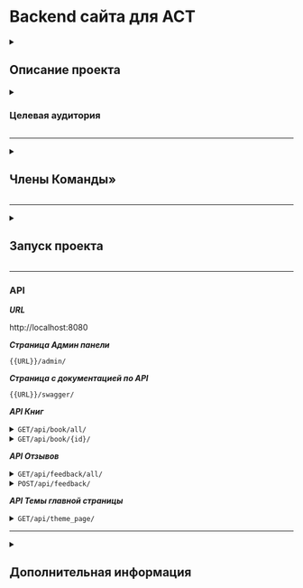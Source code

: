 # Backend сайта для ACT

<details>
<summary>

## Описание проекта

</summary>

### Требования

***Создание промо-сайта для книжной серии «Самая удивительная книга с объемными картинками», который будет
способствовать
продвижению и популяризации этих книг среди целевой аудитории – родителей и детей.
<br><br>Сайт должен быть привлекательным, информативным и интерактивным, чтобы привлечь внимание и заинтересовать
потенциальных покупателей.***

</details>

<details>
<summary>

### Целевая аудитория

</summary>

___


*Родители и их дети, в основном мамы.*


</details>

___
<details>
<summary>

## Члены Команды»

</summary>

| №  | ФИО                    | Должность            | Никнейм в телеграмме | Ссылка на проекты                                                              |
|----|------------------------|----------------------|----------------------|--------------------------------------------------------------------------------|
| 1  | Екатерина Попова       | Тимлид               | @Katiukha_Popova     | https://www.behance.net/kativari                                               |
| 2  | Кочеткова Даниэла      | UX/UI дизайнер       | @ha4apuri            | https://www.behance.net/daniela_k                                              |
| 3  | Щербакова Марина       | UX/UI дизайнер       | @m_filirin           | https://www.behance.net/filirin_design06                                       |
| 4  | Нуретдинова Мариам     | UX/UI дизайнер       | @mariiiamari         | https://www.behance.net/c24f9ae5                                               |
| 5  | Кузьменко Максим       | UX/UI дизайнер       | @No_Rays             | https://www.behance.net/4f60449b                                               |
| 6  | Ефаров Никита          | UX/UI дизайнер       | @faranick            | https://www.behance.net/6f5223fa                                               |
| 7  | Корышева Юлия          | UX/UI дизайнер       |                      |                                                                                |
| 8  | Полякова Юлия          | Графический дизайнер | @JimmiKirk           | https://www.behance.net/deirdre_rain                                           |
| 9  | Захарова Анастасия     | Графический дизайнер | @stasya_zak          | https://www.behance.net/90bfbeb6                                               |
| 10 | Касимова Алина         | Графический дизайнер | @alina_mi128         | https://www.behance.net/cb444a6c/analyticsc                                    |
| 11 | Жильникова Дарья       | Графический дизайнер |                      |                                                                                |
| 12 | Турскова Надежда       | Графический дизайнер |                      | https://www.behance.net/gallery/211408365/Exchange-of-energy-For-Red_mad_robot |
| 13 | Шитова Алена           | Графический дизайнер |                      | https://www.behance.net/alen6                                                  |
| 14 | Болат Мирас            | 3D дизайнер          |                      |                                                                                |
| 15 | Раевских Валерия       | Motion design        |                      |                                                                                |
| 16 | Ромашко Алена          | Motion design        |                      |                                                                                |
| 17 | Акбатыров Александр    | Тестировщик          |                      |                                                                                |
| 18 | Ломакиина Марина       | Тестировщик          |                      |                                                                                |
| 19 | Бандарюк Екатерина     | Frontend разработчик | @qkkkatrina          | https://github.com/qkkkatrina                                                  |
| 20 | Салмина София          | Frontend разработчик | @lsoodik             | https://github.com/lsoodik                                                     |
| 21 | Адель Давлетшин        | Backend разработчик  | @king4got10          | https://github.com/4got10king                                                  |
| 22 | Александрова Екатерина | Backend разработчик  | @KateAlexandrova     | https://github.com/aliensen36                                                  |
| 23 | Антон Зайцев           | Backend разработчик  | @BlackMarvel         | https://github.com/Hashtagich                                                  |

</details>

___

<details>
<summary>

## Запуск проекта

</summary>

___

### 1. Клонирование репозиторий

```bash
git clone https://github.com/AST-Hackathon/AST-BACK.git
```

### 2. Установка переменных окружения

***В корне проекта, на одном уровне с папкой backend, заполняем файл env.template и переименовываем его в .env или
просто создаём файл .env и заполняем его***

 ```bash
    #redis
    REDIS_ENDPOINT=redis://localhost:6379
    REDIS__PORT = 6379
    
    # database protocol.py
    DB__HOST=postgres
    DB__PORT=5432
    DB__NAME=postgres
    DB__USER=postgres
    DB__PASS=postgres
    DB__DB_POOL_SIZE=5
    DB__DB_MAX_OVERFLOW=10
    DB__DB_URL=postgres
    DB__DB_PORT=5432

    #src protocol.py
    BACKEND_SERVER__PORT=8080
    BACKEND_SERVER__HOST=0.0.0.0
    BACKEND_SERVER__WORKERS=1
    BACKEND_SERVER__DEBUG=False
    BACKEND_SERVER__HOST_PORT=8080
    BACKEND_SERVER__SERVER_PORT=8080
    BACKEND_SERVER__SECRET_KEY=32198
    BACKEND_SERVER__SAVE_PATH=research_data
    BACKEND_SERVER__METHODS=["GET", "POST", "OPTIONS", "DELETE", "PATCH", "PUT"]
    BACKEND_SERVER__HEADERS=["*"]
    BACKEND_SERVER__ALGORITHM="HS256"
    BACKEND_SERVER__SERVER_HOST="localhost"
    BACKEND_SERVER__REFRESH_TOKEN_EXPIRE_DAYS=30
    BACKEND_SERVER__ACCESS_TOKEN_EXPIRE_MINUTES=60
    
    #api protocol.py
    APP_PREFIX=/api
 ```

### 3. Сборка и запуск контейнеров

***Для запуска на прод-сервере используем следующую команду.***

```bash
docker-compose up --build -d
```

***Для запуска на стадии разработки используем следующую команду.***

```bash
docker-compose -f debug.yml up -d
```

### 4. Запуск backend

***Перейти в папку backend***

```bash
cd backend
```

***Делаем миграции с БД***

```bash
alembic revision --autogenerate -m 'test'
```

**и**

```bash
alembic upgrade head
```

***Запускаем backend***

```bash
python run.py  
```

</details>

___

### API

***URL***

http://localhost:8080

***Страница Админ панели***

<code>{{URL}}/admin/</code>

***Страница с документацией по API***

<code>{{URL}}/swagger/</code>

***API Книг***
<details>
<summary><code>GET/api/book/all/</code></summary>

*Получение списка всех книг кроме текущего, на странице которого находимся. Надо передать её id.
<br>Пример запроса http://localhost:8080/api/book/all/?id=1
<br>Если необходимо получить список всех книг без исключения, то достаточно передать несуществующий id т.е. свободный.*

```
[
  {
    "id": 0,
    "title": "string",
    "photo_preview": "string"
  }
]
```

</details>
<details>
<summary><code>GET/api/book/{id}/</code></summary>

*Получение конкретной книги по её id.
<br>Пример запроса http://localhost:8080/api/book/2*

```
{
  "id": 0,
  "title": "string",
  "description": "string",
  "avatar": "string",
  "url": "https://example.com/",
  "fotos": [
    {
      "foto": "string"
    }
  ],
  "authors": [
    {
      "title": "string",
      "foto": "string"
    }
  ]
}
```

</details>


***API Отзывов***

<details>
<summary><code>GET/api/feedback/all/</code></summary>

*Получение списка всех отзывов.*

```
[
  {
    "author": "string",
    "text": "string"
  }
]
```

</details>
<details>
<summary><code>POST/api/feedback/</code></summary>

*Создание отзыва пользователем.*

```
{
  "author": "string",
  "text": "string"
}
```

</details>


***API Темы главной страницы***

<details>
<summary><code>GET/api/theme_page/</code></summary>

*Получение первой активной темы для главной страницы. Возвращается первая тема, где статус is_active = True*

```
{
  "title": "string",
  "header": "string",
  "foto_1": "string",
  "foto_2": "string",
  "foto_3": "string",
  "foto_4": "string",
  "foto_5": "string",
  "foto_6": "string",
  "foto_7": "string",
  "foto_8": "string",
  "foto_9": "string",
  "foto_10": "string",
  "foto_11": "string",
  "footer_bg": "string",
  "footer_logo": "string"
}
```

</details>

___

<details>
<summary>

## Дополнительная информация

</summary>

+ ***Дизайн на биханс — .***

</details>